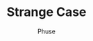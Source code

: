 ---
title: "Strange Case"
github: https://github.com/thephuse/strange_case
demo: http://thephuse.github.io/strange_case/
author: Phuse
draft: true
ssg:
  - Jekyll
cms:
  - No Cms
---